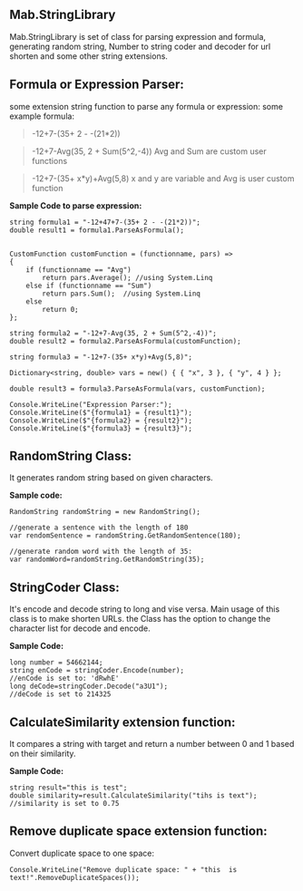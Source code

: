 ﻿

## Mab.StringLibrary

Mab.StringLibrary is set of class for parsing expression and formula, generating random string, Number to string coder and decoder for url shorten and some other string extensions.


## Formula or Expression Parser:
some extension string function to parse any formula or expression:
some example formula:

> -12+7-(35+ 2 - -(21*2))

> -12+7-Avg(35, 2 + Sum(5^2,-4))
> Avg and Sum are custom user functions

> -12+7-(35+ x*y)+Avg(5,8)
> x and y are variable and Avg is user custom function

**Sample Code to parse expression:**

    string formula1 = "-12+47+7-(35+ 2 - -(21*2))";
    double result1 = formula1.ParseAsFormula();
    
    
    CustomFunction customFunction = (functionname, pars) =>
    {
        if (functionname == "Avg")
            return pars.Average(); //using System.Linq
        else if (functionname == "Sum")
            return pars.Sum();  //using System.Linq
        else
            return 0;
    };
    
    string formula2 = "-12+7-Avg(35, 2 + Sum(5^2,-4))";
    double result2 = formula2.ParseAsFormula(customFunction);
    
    string formula3 = "-12+7-(35+ x*y)+Avg(5,8)";
    
    Dictionary<string, double> vars = new() { { "x", 3 }, { "y", 4 } }; 
    
    double result3 = formula3.ParseAsFormula(vars, customFunction);
    
    Console.WriteLine("Expression Parser:");
    Console.WriteLine($"{formula1} = {result1}");
    Console.WriteLine($"{formula2} = {result2}");
    Console.WriteLine($"{formula3} = {result3}");


## RandomString Class:

It generates random string based on given characters.  

**Sample code:**

    RandomString randomString = new RandomString();
    
    //generate a sentence with the length of 180 
    var rendomSentence = randomString.GetRandomSentence(180);
    
    //generate random word with the length of 35:
    var randomWord=randomString.GetRandomString(35);

## StringCoder Class:

It's encode and decode string to long and vise versa.
Main usage of this class is to make shorten URLs.
the Class has the option to change the character list for decode and encode.
 
 **Sample Code:**

    long number = 54662144;
    string enCode = stringCoder.Encode(number);
    //enCode is set to: 'dRwhE'
    long deCode=stringCoder.Decode("a3U1");
    //deCode is set to 214325

## CalculateSimilarity extension function:

It compares a string with target and return a number between 0 and 1 based on their similarity. 

**Sample Code:**

    string result="this is test";
    double similarity=result.CalculateSimilarity("tihs is text");
    //similarity is set to 0.75

## Remove duplicate space extension function:
Convert duplicate space to one space: 

    Console.WriteLine("Remove duplicate space: " + "this  is         text!".RemoveDuplicateSpaces());


